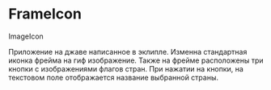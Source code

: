 FrameIcon
=========

ImageIcon

Приложение на джаве написанное в эклипле. Изменна стандартная иконка фрейма на гиф изображение.
Также на фрейме расположены три кнопки с изображениями флагов стран.
При нажатии на кнопки, на текстовом поле отображается название выбранной страны.
